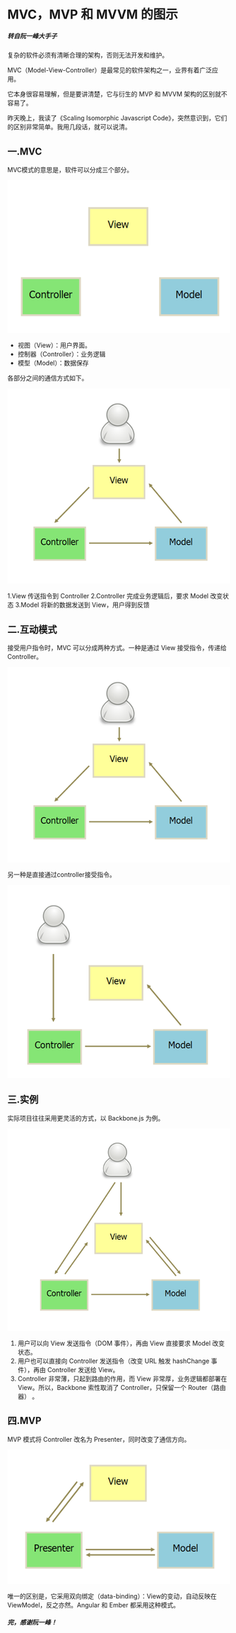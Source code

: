 # MVC，MVP 和 MVVM 的图示

##### 转自阮一峰大手子

复杂的软件必须有清晰合理的架构，否则无法开发和维护。

MVC（Model-View-Controller）是最常见的软件架构之一，业界有着广泛应用。

它本身很容易理解，但是要讲清楚，它与衍生的 MVP 和 MVVM 架构的区别就不容易了。

昨天晚上，我读了《Scaling Isomorphic Javascript Code》，突然意识到，它们的区别非常简单。我用几段话，就可以说清。

## 一.MVC

MVC模式的意思是，软件可以分成三个部分。

![](../img/201.png)

* 视图（View）：用户界面。
* 控制器（Controller）：业务逻辑
* 模型（Model）：数据保存

各部分之间的通信方式如下。

![](../img/203.png)

1.View 传送指令到 Controller
2.Controller 完成业务逻辑后，要求 Model 改变状态
3.Model 将新的数据发送到 View，用户得到反馈

## 二.互动模式

接受用户指令时，MVC 可以分成两种方式。一种是通过 View 接受指令，传递给 Controller。

![](../img/203.png)

另一种是直接通过controller接受指令。

![](../img/204.png)

## 三.实例

实际项目往往采用更灵活的方式，以 Backbone.js 为例。

![](../img/205.png)

1. 用户可以向 View 发送指令（DOM 事件），再由 View 直接要求 Model 改变状态。
2. 用户也可以直接向 Controller 发送指令（改变 URL 触发 hashChange 事件），再由 Controller 发送给 View。
3. Controller 非常薄，只起到路由的作用，而 View 非常厚，业务逻辑都部署在 View。所以，Backbone 索性取消了 Controller，只保留一个 Router（路由器） 。

## 四.MVP

MVP 模式将 Controller 改名为 Presenter，同时改变了通信方向。

![](../img/206.png)

唯一的区别是，它采用双向绑定（data-binding）：View的变动，自动反映在 ViewModel，反之亦然。Angular 和 Ember 都采用这种模式。

##### 完，感谢阮一峰！
